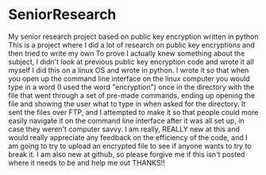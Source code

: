 # SeniorResearch
My senior research project based on public key encryption written in python
This is a project where I did a lot of research on public key encryptions and then tried to write my own
To prove I actually knew something about the subject, I didn't look at previous public key encryption code and wrote it all myself
I did this on a linux OS and wrote in python. I wrote it so that when you open up the command line interface on the linux computer
you would type in a word (I used the word "encryption") once in the directory with the file that went through a set of pre-made commands, 
ending up opening the file and showing the user what to type in when asked for the directory. It sent the files over FTP, and I attempted
to make it so that people could more easily navigate it on the command line interface after it was all set up, in case they weren't 
computer savvy. 
I am really, REALLY new at this and would really appreciate any feedback on the efficiency of the code, and I am going to try to upload
an encrypted file to see if anyone wants to try to break it. 
I am also new at github, so please forgive me if this isn't posted where it needs to be and help me out 
THANKS!!
